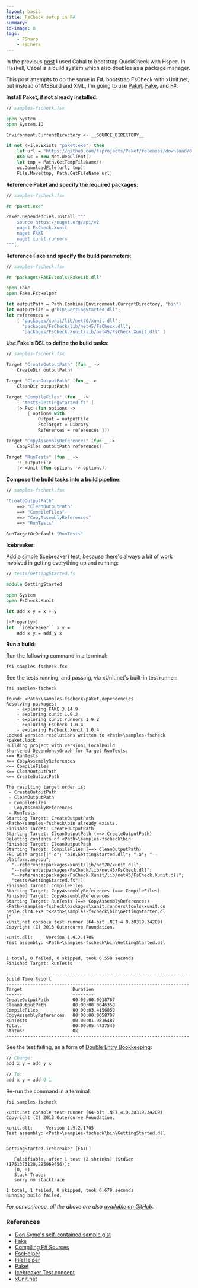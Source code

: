 ```yaml
---
layout: basic
title: FsCheck setup in F#
summary:
id-image: 8
tags:
    - FSharp
    - FsCheck
---
```


In the previous [post](http://blog.nikosbaxevanis.com/2015/01/30/quickcheck-setup-in-haskell/) I used Cabal to bootstrap QuickCheck with Hspec. In Haskell, Cabal is a build system which also doubles as a package manager.

This post attempts to do the same in F#; bootstrap FsCheck with xUnit.net, but instead of MSBuild and XML, I'm going to use [Paket](http://fsprojects.github.io/Paket/index.html), [Fake](http://fsharp.github.io/FAKE/), and F#.


**Install Paket, if not already installed**:

```fsharp
// samples-fscheck.fsx

open System
open System.IO

Environment.CurrentDirectory <- __SOURCE_DIRECTORY__

if not (File.Exists "paket.exe") then
    let url = "https://github.com/fsprojects/Paket/releases/download/0.26.3/paket.exe"
    use wc = new Net.WebClient()
    let tmp = Path.GetTempFileName()
    wc.DownloadFile(url, tmp)
    File.Move(tmp, Path.GetFileName url)
```

**Reference Paket and specify the required packages**:

```fsharp
// samples-fscheck.fsx

#r "paket.exe"

Paket.Dependencies.Install """
    source https://nuget.org/api/v2
    nuget FsCheck.Xunit
    nuget FAKE
    nuget xunit.runners
""";;
```

**Reference Fake and specify the build parameters**:

```fsharp
// samples-fscheck.fsx

#r "packages/FAKE/tools/FakeLib.dll"

open Fake
open Fake.FscHelper

let outputPath = Path.Combine(Environment.CurrentDirectory, "bin")
let outputFile = @"bin\GettingStarted.dll";
let references =
    [ "packages/xunit/lib/net20/xunit.dll";
      "packages/FsCheck/lib/net45/FsCheck.dll";
      "packages/FsCheck.Xunit/lib/net45/FsCheck.Xunit.dll" ]
```

**Use Fake's DSL to define the build tasks**:

```fsharp
// samples-fscheck.fsx

Target "CreateOutputPath" (fun _ ->
    CreateDir outputPath)

Target "CleanOutputPath" (fun _ ->
    CleanDir outputPath)

Target "CompileFiles" (fun _ ->
    [ "tests/GettingStarted.fs" ]
    |> Fsc (fun options ->
        { options with
            Output = outputFile
            FscTarget = Library
            References = references }))

Target "CopyAssemblyReferences" (fun _ ->
    CopyFiles outputPath references)

Target "RunTests" (fun _ ->
    !! outputFile
    |> xUnit (fun options -> options))
```

**Compose the build tasks into a build pipeline**:

```fsharp
// samples-fscheck.fsx

"CreateOutputPath"
    ==> "CleanOutputPath"
    ==> "CompileFiles"
    ==> "CopyAssemblyReferences"
    ==> "RunTests"

RunTargetOrDefault "RunTests"
```

**Icebreaker**:

Add a simple (icebreaker) test, because there's always a bit of work involved in
getting everything up and running:

```fsharp
// tests/GettingStarted.fs

module GettingStarted

open System
open FsCheck.Xunit

let add x y = x + y

[<Property>]
let ``icebreaker`` x y =
    add x y = add y x
```

**Run a build**:

Run the following command in a terminal:

``` text
fsi samples-fscheck.fsx
```

See the tests running, and passing, via xUnit.net's built-in test runner:

``` text
fsi samples-fscheck

found: <Path>\samples-fscheck\paket.dependencies
Resolving packages:
    - exploring FAKE 3.14.9
    - exploring xunit 1.9.2
    - exploring xunit.runners 1.9.2
    - exploring FsCheck 1.0.4
    - exploring FsCheck.Xunit 1.0.4
Locked version resolutions written to <Path>\samples-fscheck
\paket.lock
Building project with version: LocalBuild
Shortened DependencyGraph for Target RunTests:
<== RunTests
<== CopyAssemblyReferences
<== CompileFiles
<== CleanOutputPath
<== CreateOutputPath

The resulting target order is:
 - CreateOutputPath
 - CleanOutputPath
 - CompileFiles
 - CopyAssemblyReferences
 - RunTests
Starting Target: CreateOutputPath
<Path>\samples-fscheck\bin already exists.
Finished Target: CreateOutputPath
Starting Target: CleanOutputPath (==> CreateOutputPath)
Deleting contents of <Path>\samples-fscheck\bin
Finished Target: CleanOutputPath
Starting Target: CompileFiles (==> CleanOutputPath)
FSC with args:[|"-o"; "bin\GettingStarted.dll"; "-a"; "--platform:anycpu";
  "--reference:packages/xunit/lib/net20/xunit.dll";
  "--reference:packages/FsCheck/lib/net45/FsCheck.dll";
  "--reference:packages/FsCheck.Xunit/lib/net45/FsCheck.Xunit.dll";
  "tests/GettingStarted.fs"|]
Finished Target: CompileFiles
Starting Target: CopyAssemblyReferences (==> CompileFiles)
Finished Target: CopyAssemblyReferences
Starting Target: RunTests (==> CopyAssemblyReferences)
<Path>\samples-fscheck\packages\xunit.runners\tools\xunit.co
nsole.clr4.exe "<Path>\samples-fscheck\bin\GettingStarted.dl
l"
xUnit.net console test runner (64-bit .NET 4.0.30319.34209)
Copyright (C) 2013 Outercurve Foundation.

xunit.dll:     Version 1.9.2.1705
Test assembly: <Path>\samples-fscheck\bin\GettingStarted.dll


1 total, 0 failed, 0 skipped, took 0.558 seconds
Finished Target: RunTests

---------------------------------------------------------------------
Build Time Report
---------------------------------------------------------------------
Target                   Duration
------                   --------
CreateOutputPath         00:00:00.0018707
CleanOutputPath          00:00:00.0046358
CompileFiles             00:00:03.4156059
CopyAssemblyReferences   00:00:00.0058707
RunTests                 00:00:01.9816487
Total:                   00:00:05.4737549
Status:                  Ok
---------------------------------------------------------------------
```

See the test failing, as a form of [Double Entry Bookkeeping](http://c2.com/cgi/wiki?DoubleEntryBookkeeping):


```fsharp
// Change:
add x y = add y x

// To:
add x y = add 0 1
```

Re-run the command in a terminal:

``` text
fsi samples-fscheck

xUnit.net console test runner (64-bit .NET 4.0.30319.34209)
Copyright (C) 2013 Outercurve Foundation.

xunit.dll:     Version 1.9.2.1705
Test assembly: <Path>\samples-fscheck\bin\GettingStarted.dll


GettingStarted.icebreaker [FAIL]

   Falsifiable, after 1 test (2 shrinks) (StdGen (1751373120,295969456)):
   (0, 0)
   Stack Trace:
   sorry no stacktrace

1 total, 1 failed, 0 skipped, took 0.679 seconds
Running build failed.
```

*For convenience, all the above are also [available on GitHub](https://github.com/moodmosaic/quickcheck-fscheck-samples/).*

### References

* [Don Syme's self-contained sample gist](https://gist.github.com/dsyme/9b18608b78dccf92ba33)
* [Fake](http://fsharp.github.io/FAKE/)
 * [Compiling F# Sources](http://fsharp.github.io/FAKE/fsc.html)
 * [FscHelper](http://fsharp.github.io/FAKE/apidocs/fake-fschelper.html)
 * [FileHelper](http://fsharp.github.io/FAKE/apidocs/fake-filehelper.html)
* [Paket](http://fsprojects.github.io/Paket/index.html)
* [Icebreaker Test concept](http://blog.ploeh.dk/2015/01/10/diamond-kata-with-fscheck/)
* [xUnit.net](https://github.com/xunit/xunit)
